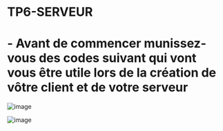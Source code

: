 # TP6-SERVEUR

# - Avant de commencer munissez-vous des codes suivant qui vont vous être utile lors de la création de vôtre client et de votre serveur 


![image](https://github.com/user-attachments/assets/9900f05b-2e21-4be0-8a57-06e4692110b5)



![image](https://github.com/user-attachments/assets/de09e21d-effc-43fc-b711-603fa6ec9406)
